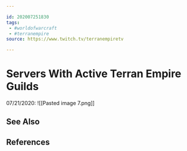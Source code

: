 ```yaml
---

id: 202007251830
tags:
 - #worldofwarcraft
 - #terranempire
source: https://www.twitch.tv/terranempiretv

---
```


# Servers With Active Terran Empire Guilds
07/21/2020:
![[Pasted image 7.png]]



## See Also

## References